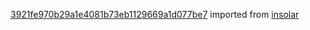 [3921fe970b29a1e4081b73eb1129669a1d077be7](https://github.com/insolar/insolar/commit/3921fe970b29a1e4081b73eb1129669a1d077be7) imported from [insolar](https://github.com/insolar/insolar)
